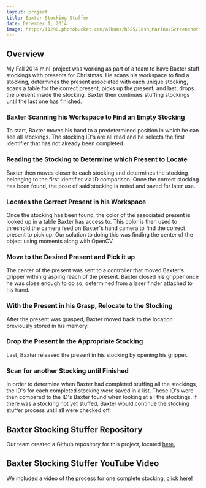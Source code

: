 ```yaml
---
layout: project
title: Baxter Stocking Stuffer
date: December 1, 2014
image: http://i1290.photobucket.com/albums/b525/Josh_Marino/Screenshot%20from%20Baxter_Stocking_Stuffer%20copy_zpsxvcuygm0.png
---
```


## Overview
My Fall 2014 mini-project was working as part of a team to have Baxter stuff stockings with presents for Christmas. He scans his workspace to find a stocking, determines the present associated with each unique stocking, scans a table for the correct present, picks up the present, and last, drops the present inside the stocking. Baxter then continues stuffing stockings until the last one has finished.

### Baxter Scanning his Workspace to Find an Empty Stocking
To start, Baxter moves his hand to a predetermined position in which he can see all stockings. The stocking ID's are all read and he selects the first identifier that has not already been completed. 

### Reading the Stocking to Determine which Present to Locate
Baxter then moves closer to each stocking and determines the stocking belonging to the first identifier via ID comparison. Once the correct stocking has been found, the pose of said stocking is noted and saved for later use.

### Locates the Correct Present in his Workspace
Once the stocking has been found, the color of the associated present is looked up in a table Baxter has access to. This color is then used to threshold the camera feed on Baxter's hand camera to find the correct present to pick up. Our solution to doing this was finding the center of the object using moments along with OpenCV.

### Move to the Desired Present and Pick it up
The center of the present was sent to a controller that moved Baxter's gripper within grasping reach of the present. Baxter closed his gripper once he was close enough to do so, determined from a laser finder attached to his hand.

### With the Present in his Grasp, Relocate to the Stocking
After the present was grasped, Baxter moved back to the location previously stored in his memory.

### Drop the Present in the Appropriate Stocking
Last, Baxter released the present in his stocking by opening his gripper.

### Scan for another Stocking until Finished
In order to determine when Baxter had completed stuffing all the stockings, the ID's for each completed stocking were saved in a list. These ID's were then compared to the ID's Baxter found when looking at all the stockings. If there was a stocking not yet stuffed, Baxter would continue the stocking stuffer process until all were checked off.


## Baxter Stocking Stuffer Repository
Our team created a Github repository for this project, located [here.](https://github.com/ChuChuIgbokwe/ME495-Final-Project-Baxter-Stocking-Stuffer)

## Baxter Stocking Stuffer YouTube Video
We included a video of the process for one complete stocking, [click here!](http://vimeo.com/114372776)
